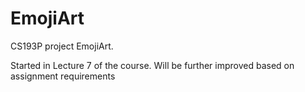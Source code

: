# EmojiArt
CS193P project EmojiArt.

Started in Lecture 7 of the course. Will be further improved based on assignment requirements
